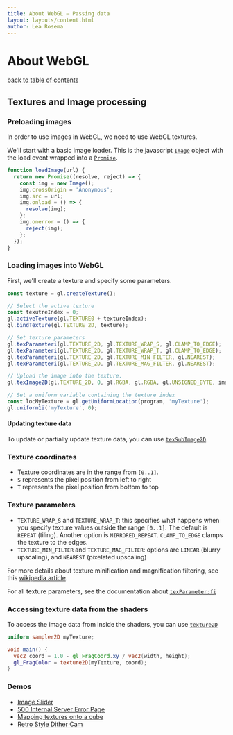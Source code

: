 ```yaml
---
title: About WebGL – Passing data
layout: layouts/content.html
author: Lea Rosema
---
```


# About WebGL

[back to table of contents](../)

## Textures and Image processing

### Preloading images

In order to use images in WebGL, we need to use WebGL textures.

We'll start with a basic image loader. This is the javascript [`Image`](https://developer.mozilla.org/en-US/docs/Web/API/HTMLImageElement/Image) object with the load event wrapped
into a [`Promise`](https://developer.mozilla.org/en-US/docs/Web/JavaScript/Reference/Global_Objects/Promise).

```js
function loadImage(url) {
  return new Promise((resolve, reject) => {
    const img = new Image();
    img.crossOrigin = 'Anonymous';
    img.src = url;
    img.onload = () => {
      resolve(img);
    };
    img.onerror = () => {
      reject(img);
    };
  });
}
```

### Loading images into WebGL

First, we'll create a texture and specify some parameters.

```js
const texture = gl.createTexture();

// Select the active texture
const texutreIndex = 0;
gl.activeTexture(gl.TEXTURE0 + textureIndex);
gl.bindTexture(gl.TEXTURE_2D, texture);

// Set texture parameters
gl.texParameteri(gl.TEXTURE_2D, gl.TEXTURE_WRAP_S, gl.CLAMP_TO_EDGE);
gl.texParameteri(gl.TEXTURE_2D, gl.TEXTURE_WRAP_T, gl.CLAMP_TO_EDGE);
gl.texParameteri(gl.TEXTURE_2D, gl.TEXTURE_MIN_FILTER, gl.NEAREST);
gl.texParameteri(gl.TEXTURE_2D, gl.TEXTURE_MAG_FILTER, gl.NEAREST);

// Upload the image into the texture.
gl.texImage2D(gl.TEXTURE_2D, 0, gl.RGBA, gl.RGBA, gl.UNSIGNED_BYTE, image);

// Set a uniform variable containing the texture index
const locMyTexture = gl.getUniformLocation(program, 'myTexture');
gl.uniform1i('myTexture', 0);
```

#### Updating texture data

To update or partially update texture data, you can use [`texSubImage2D`](https://developer.mozilla.org/en-US/docs/Web/API/WebGLRenderingContext/texSubImage2D).

### Texture coordinates

- Texture coordinates are in the range from `[0..1]`.
- `S` represents the pixel position from left to right
- `T` represents the pixel position from bottom to top

### Texture parameters

- `TEXTURE_WRAP_S` and `TEXTURE_WRAP_T`: this specifies what happens when you specify texture values outside the range `[0..1]`. The default is `REPEAT` (tiling). Another option is `MIRRORED_REPEAT`. `CLAMP_TO_EDGE` clamps the texture to the edges.
- `TEXTURE_MIN_FILTER` and `TEXTURE_MAG_FILTER`: options are `LINEAR` (blurry upscaling), and `NEAREST` (pixelated upscaling)

For more details about texture minification and magnification filtering, see this [wikipedia article](https://en.wikipedia.org/wiki/Texture_filtering).

For all texture parameters, see the documentation about [`texParameter:fi`](https://developer.mozilla.org/en-US/docs/Web/API/WebGLRenderingContext/texParameter)

### Accessing texture data from the shaders

To access the image data from inside the shaders, you can use [`texture2D`](https://thebookofshaders.com/glossary/?search=texture2D)

```glsl
uniform sampler2D myTexture;

void main() {
  vec2 coord = 1.0 - gl_FragCoord.xy / vec2(width, height);
  gl_FragColor = texture2D(myTexture, coord);
}
```

### Demos

- [Image Slider](https://terabaud.github.io/hello-webgl/image-slider/)
- [500 Internal Server Error Page](https://codepen.io/terabaud/pen/NLyLLG)
- [Mapping textures onto a cube](https://terabaud.github.io/hello-webgl/texture-mapping/)
- [Retro Style Dither Cam](https://codepen.io/terabaud/pen/WNvoOgK)
